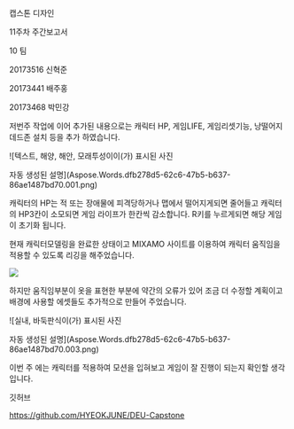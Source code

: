 ﻿캡스톤 디자인

11주차 주간보고서







10 팀

20173516 신혁준

20173441 배주홍

20173468 박민강

저번주 작업에 이어 추가된 내용으로는 캐릭터 HP, 게임LIFE, 게임리셋기능, 낭떨어지 데드존 설치 등을 추가 하였습니다.

![텍스트, 해양, 해안, 모래투성이이(가) 표시된 사진

자동 생성된 설명](Aspose.Words.dfb278d5-62c6-47b5-b637-86ae1487bd70.001.png)

캐릭터의 HP는 적 또는 장애물에 피격당하거나 맵에서 떨어지게되면 줄어들고 캐릭터의 HP3칸이 소모되면 게임 라이프가 한칸씩 감소합니다. R키를 누르게되면 해당 게임이 초기화 됩니다.

현재 캐릭터모델링을 완료한 상태이고 MIXAMO 사이트를 이용하여 캐릭터 움직임을 적용할 수 있도록 리깅을 해주었습니다.

![](Aspose.Words.dfb278d5-62c6-47b5-b637-86ae1487bd70.002.jpeg)

하지만 움직임부분이 옷을 표현한 부분에 약간의 오류가 있어 조금 더 수정할 계획이고 배경에 사용할 에셋들도 추가적으로 만들어 주었습니다.

![실내, 바둑판식이(가) 표시된 사진

자동 생성된 설명](Aspose.Words.dfb278d5-62c6-47b5-b637-86ae1487bd70.003.png)

이번 주 에는 캐릭터를 적용하여 모션을 입혀보고 게임이 잘 진행이 되는지 확인할 생각입니다.

깃허브

https://github.com/HYEOKJUNE/DEU-Capstone
